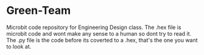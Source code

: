 # Green-Team
Microbit code repository for Engineering Design class.
The .hex file is microbit code and wont make any sense to a human so dont try to read it. The .py file is the code before its coverted to a .hex, that's the one you want to look at.
